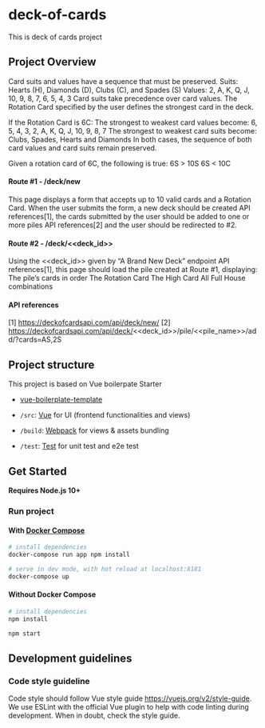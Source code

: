 # deck-of-cards

This is deck of cards project


## Project Overview

Card suits and values have a sequence that must be preserved. 
Suits: Hearts (H), Diamonds (D), Clubs (C), and Spades (S)
Values: 2, A, K, Q, J, 10, 9, 8, 7, 6, 5, 4, 3
Card suits take precedence over card values.
The Rotation Card specified by the user defines the strongest card in the deck. 

If the Rotation Card is 6C:
The strongest to weakest card values become: 6, 5, 4, 3, 2, A, K, Q, J, 10, 9, 8, 7
The strongest to weakest card suits become: Clubs, Spades, Hearts and Diamonds
In both cases, the sequence of both card values and card suits remain preserved.

Given a rotation card of 6C, the following is true:
6S > 10S
6S < 10C

#### Route #1 - /deck/new
This page displays a form that accepts up to 10 valid cards and a Rotation Card.
When the user submits the form, a new deck should be created API references[1], the cards submitted by the user should be added to one or more piles API references[2] and the user should be redirected to 
 #2.

#### Route #2 - /deck/<<deck_id>>
Using the <<deck_id>> given by “A Brand New Deck” endpoint API references[1], this page should load the pile created at Route #1, displaying:
The pile’s cards in order
The Rotation Card
The High Card
All Full House combinations

#### API references
[1] https://deckofcardsapi.com/api/deck/new/
[2] https://deckofcardsapi.com/api/deck/<<deck_id>>/pile/<<pile_name>>/add/?cards=AS,2S


## Project structure

This project is based on Vue boilerpate Starter 
- [vue-boilerplate-template](https://github.com/nicejade/vue-boilerplate-template)

- `/src`: [Vue](https://vuejs.org/) for UI (frontend functionalities and views)
- `/build`: [Webpack](https://webpack.js.org/) for views & assets bundling
- `/test`: [Test](https://webpack.js.org/) for unit test and e2e test

## Get Started

**Requires Node.js 10+**

### Run project

#### With [Docker Compose](https://docs.docker.com/compose/)

``` bash
# install dependencies
docker-compose run app npm install

# serve in dev mode, with hot reload at localhost:8181
docker-compose up
```
#### Without Docker Compose

``` bash
# install dependencies
npm install

npm start
```

## Development guidelines

### Code style guideline

Code style should follow Vue style guide https://vuejs.org/v2/style-guide. We use ESLint with the official Vue plugin to help with code linting during development. When in doubt, check the style guide.
